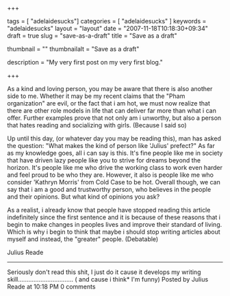 
+++

tags = [ "adelaidesucks"]
categories = [ "adelaidesucks" ]
keywords = "adelaidesucks"
layout = "layout"
date = "2007-11-18T10:18:30+09:34"
draft = true
slug = "save-as-a-draft"
title = "Save as a draft"

thumbnail = ""
thumbnailalt = "Save as a draft"

description = "My very first post on my very first blog."

+++

As a kind and loving person, you may be aware that there is also another side to me. Whether it may be my recent claims that the "Pham organization" are evil, or the fact that i am hot, we must now realize that there are other role models in life that can deliver far more than what i can offer. Further examples prove that not only am i unworthy, but also a person that hates reading and socializing with girls. (Because I said so)

Up until this day, (or whatever day you may be reading this), man has asked the question: "What makes the kind of person like 'Julius' prefect?" As far as my knowledge goes, all i can say is this. It's fine people like me in society that have driven lazy people like you to strive for dreams beyond the horizon. It's people like me who drive the working class to work even harder and feel proud to be who they are. However, it also is people like me who consider 'Kathryn Morris' from Cold Case to be hot. Overall though, we can say that i am a good and trustworthy person, who believes in the people and their opinions. But what kind of opinions you ask?

As a realist, i already know that people have stopped reading this article indefinitely since the first sentence and it is because of these reasons that i begin to make changes in peoples lives and improve their standard of living. Which is why i begin to think that maybe i should stop writing articles about myself and instead, the "greater" people. (Debatable)

Julius Reade
__________________________________________________

Seriously don't read this shit, I just do it cause it develops my writing skill................................ ( and cause i think* I'm funny)
Posted by Julius Reade at 10:18 PM 0 comments